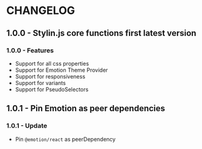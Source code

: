 # CHANGELOG

## 1.0.0 - Stylin.js core functions first latest version

### 1.0.0 - Features

- Support for all css properties
- Support for Emotion Theme Provider
- Support for responsiveness
- Support for variants
- Support for PseudoSelectors

## 1.0.1 - Pin Emotion as peer dependencies

### 1.0.1 - Update

- Pin `@emotion/react` as peerDependency
